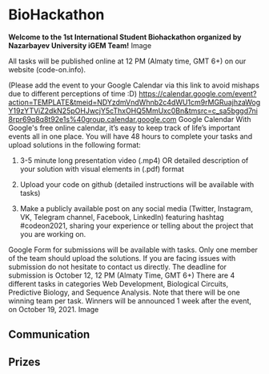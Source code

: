 # BioHackathon
**Welcome to the 1st International Student Biohackathon <code-on> organized by Nazarbayev University iGEM Team!**
Image

  All tasks will be published online at 12 PM (Almaty time, GMT 6+) on our website (code-on.info). 

(Please add the event to your Google Calendar via this link to avoid mishaps due to different perceptions of time :D)
https://calendar.google.com/event?action=TEMPLATE&tmeid=NDYzdmVndWhnb2c4dWU1cm9rMGRuajhzaWogY19zYTViZ2dkN25pOHJwcjY5cThxOHQ5MmUxc0Bn&tmsrc=c_sa5bggd7ni8rpr69q8q8t92e1s%40group.calendar.google.com
Google Calendar
With Google's free online calendar, it’s easy to keep track of life’s important events all in one place.
You will have 48 hours to complete your tasks and upload solutions in the following format:

1. 3-5 minute long presentation video (.mp4) OR detailed description of your solution with visual elements in (.pdf) format 

2. Upload your code on github (detailed instructions will be available with tasks) 

3. Make a publicly available post on any social media (Twitter, Instagram, VK, Telegram channel, Facebook, LinkedIn) featuring hashtag #codeon2021, sharing your experience or telling about the project that you are working on.

Google Form for submissions will be available with tasks. Only one member of the team should upload the solutions. If you are facing issues with submission do not hesitate to contact us directly. The deadline for submission is October 12, 12 PM (Almaty Time, GMT 6+)
There are 4 different tasks in categories Web Development, Biological Circuits, Predictive Biology, and Sequence Analysis. Note that there will be one winning team per task. Winners will be announced 1 week after the event, on October 19, 2021.
Image

## Communication

## Prizes


